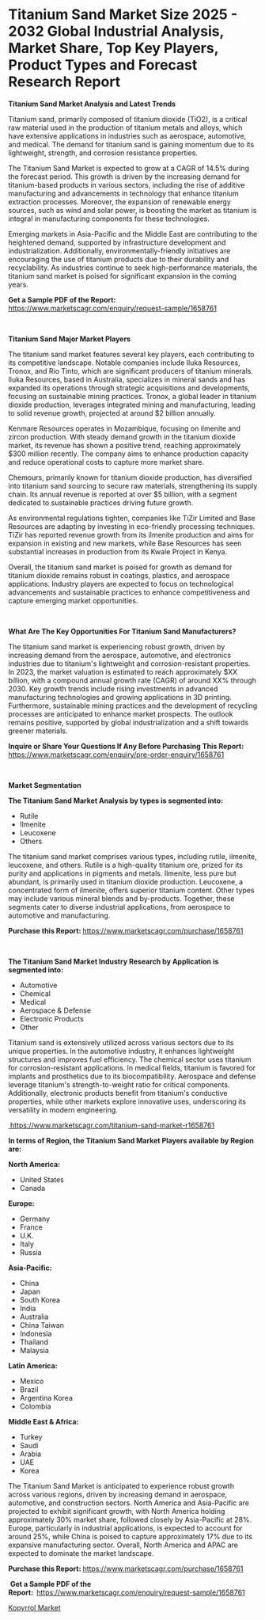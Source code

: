 <p><h1>Titanium Sand Market Size 2025 - 2032 Global Industrial Analysis, Market Share, Top Key Players, Product Types and Forecast Research Report</h1></p><p><strong>Titanium Sand Market Analysis and Latest Trends</strong></p>
<p><p>Titanium sand, primarily composed of titanium dioxide (TiO2), is a critical raw material used in the production of titanium metals and alloys, which have extensive applications in industries such as aerospace, automotive, and medical. The demand for titanium sand is gaining momentum due to its lightweight, strength, and corrosion resistance properties.</p><p>The Titanium Sand Market is expected to grow at a CAGR of 14.5% during the forecast period. This growth is driven by the increasing demand for titanium-based products in various sectors, including the rise of additive manufacturing and advancements in technology that enhance titanium extraction processes. Moreover, the expansion of renewable energy sources, such as wind and solar power, is boosting the market as titanium is integral in manufacturing components for these technologies.</p><p>Emerging markets in Asia-Pacific and the Middle East are contributing to the heightened demand, supported by infrastructure development and industrialization. Additionally, environmentally-friendly initiatives are encouraging the use of titanium products due to their durability and recyclability. As industries continue to seek high-performance materials, the titanium sand market is poised for significant expansion in the coming years.</p></p>
<p><strong>Get a Sample PDF of the Report:&nbsp;</strong> <a href="https://www.marketscagr.com/enquiry/request-sample/1658761?utm_campaign=2041&utm_medium=2&utm_source=Github&utm_content=ia&utm_term=31032025&utm_id=titanium-sand">https://www.marketscagr.com/enquiry/request-sample/1658761</a></p>
<p>&nbsp;</p>
<p><strong>Titanium Sand Major Market Players</strong></p>
<p><p>The titanium sand market features several key players, each contributing to its competitive landscape. Notable companies include Iluka Resources, Tronox, and Rio Tinto, which are significant producers of titanium minerals. Iluka Resources, based in Australia, specializes in mineral sands and has expanded its operations through strategic acquisitions and developments, focusing on sustainable mining practices. Tronox, a global leader in titanium dioxide production, leverages integrated mining and manufacturing, leading to solid revenue growth, projected at around $2 billion annually.</p><p>Kenmare Resources operates in Mozambique, focusing on ilmenite and zircon production. With steady demand growth in the titanium dioxide market, its revenue has shown a positive trend, reaching approximately $300 million recently. The company aims to enhance production capacity and reduce operational costs to capture more market share.</p><p>Chemours, primarily known for titanium dioxide production, has diversified into titanium sand sourcing to secure raw materials, strengthening its supply chain. Its annual revenue is reported at over $5 billion, with a segment dedicated to sustainable practices driving future growth.</p><p>As environmental regulations tighten, companies like TiZir Limited and Base Resources are adapting by investing in eco-friendly processing techniques. TiZir has reported revenue growth from its ilmenite production and aims for expansion in existing and new markets, while Base Resources has seen substantial increases in production from its Kwale Project in Kenya.</p><p>Overall, the titanium sand market is poised for growth as demand for titanium dioxide remains robust in coatings, plastics, and aerospace applications. Industry players are expected to focus on technological advancements and sustainable practices to enhance competitiveness and capture emerging market opportunities.</p></p>
<p>&nbsp;</p>
<p><strong>What Are The Key Opportunities For Titanium Sand Manufacturers?</strong></p>
<p><p>The titanium sand market is experiencing robust growth, driven by increasing demand from the aerospace, automotive, and electronics industries due to titanium's lightweight and corrosion-resistant properties. In 2023, the market valuation is estimated to reach approximately $XX billion, with a compound annual growth rate (CAGR) of around XX% through 2030. Key growth trends include rising investments in advanced manufacturing technologies and growing applications in 3D printing. Furthermore, sustainable mining practices and the development of recycling processes are anticipated to enhance market prospects. The outlook remains positive, supported by global industrialization and a shift towards greener materials.</p></p>
<p><strong>Inquire or Share Your Questions If Any Before Purchasing This Report:</strong> <a href="https://www.marketscagr.com/enquiry/pre-order-enquiry/1658761?utm_campaign=2041&utm_medium=2&utm_source=Github&utm_content=ia&utm_term=31032025&utm_id=titanium-sand">https://www.marketscagr.com/enquiry/pre-order-enquiry/1658761</a></p>
<p>&nbsp;</p>
<p><strong>Market Segmentation</strong></p>
<p><strong>The Titanium Sand Market Analysis by types is segmented into:</strong></p>
<p><ul><li>Rutile</li><li>Ilmenite</li><li>Leucoxene</li><li>Others</li></ul></p>
<p><p>The titanium sand market comprises various types, including rutile, ilmenite, leucoxene, and others. Rutile is a high-quality titanium ore, prized for its purity and applications in pigments and metals. Ilmenite, less pure but abundant, is primarily used in titanium dioxide production. Leucoxene, a concentrated form of ilmenite, offers superior titanium content. Other types may include various mineral blends and by-products. Together, these segments cater to diverse industrial applications, from aerospace to automotive and manufacturing.</p></p>
<p><strong>Purchase this Report:&nbsp;</strong><a href="https://www.marketscagr.com/purchase/1658761?utm_campaign=2041&utm_medium=2&utm_source=Github&utm_content=ia&utm_term=31032025&utm_id=titanium-sand">https://www.marketscagr.com/purchase/1658761</a></p>
<p>&nbsp;</p>
<p><strong>The Titanium Sand Market Industry Research by Application is segmented into:</strong></p>
<p><ul><li>Automotive</li><li>Chemical</li><li>Medical</li><li>Aerospace & Defense</li><li>Electronic Products</li><li>Other</li></ul></p>
<p><p>Titanium sand is extensively utilized across various sectors due to its unique properties. In the automotive industry, it enhances lightweight structures and improves fuel efficiency. The chemical sector uses titanium for corrosion-resistant applications. In medical fields, titanium is favored for implants and prosthetics due to its biocompatibility. Aerospace and defense leverage titanium's strength-to-weight ratio for critical components. Additionally, electronic products benefit from titanium's conductive properties, while other markets explore innovative uses, underscoring its versatility in modern engineering.</p></p>
<p><a href="https://www.marketscagr.com/titanium-sand-market-r1658761?utm_campaign=2041&utm_medium=2&utm_source=Github&utm_content=ia&utm_term=31032025&utm_id=titanium-sand">&nbsp;https://www.marketscagr.com/titanium-sand-market-r1658761</a></p>
<p><strong>In terms of Region, the Titanium Sand Market Players available by Region are:</strong></p>
<p>
    <p> <strong> North America: </strong>
        <ul>
            <li>United States</li>
            <li>Canada</li>
        </ul>
        </p> 
    <p> <strong> Europe: </strong>
        <ul>
            <li>Germany</li>
            <li>France</li>
            <li>U.K.</li>
            <li>Italy</li>
            <li>Russia</li>
        </ul>
        </p> 
    <p> <strong> Asia-Pacific: </strong>
        <ul>
            <li>China</li>
            <li>Japan</li>
            <li>South Korea</li>
            <li>India</li>
            <li>Australia</li>
            <li>China Taiwan</li>
            <li>Indonesia</li>
            <li>Thailand</li>
            <li>Malaysia</li>
        </ul>
        </p> 
    <p> <strong> Latin America: </strong>
        <ul>
            <li>Mexico</li>
            <li>Brazil</li>
            <li>Argentina Korea</li>
            <li>Colombia</li>
        </ul>
        </p> 
    <p> <strong> Middle East & Africa: </strong>
        <ul>
            <li>Turkey</li>
            <li>Saudi</li>
            <li>Arabia</li>
            <li>UAE</li>
            <li>Korea</li>
        </ul>
    </p>
    </p>
<p><p>The Titanium Sand Market is anticipated to experience robust growth across various regions, driven by increasing demand in aerospace, automotive, and construction sectors. North America and Asia-Pacific are projected to exhibit significant growth, with North America holding approximately 30% market share, followed closely by Asia-Pacific at 28%. Europe, particularly in industrial applications, is expected to account for around 25%, while China is poised to capture approximately 17% due to its expansive manufacturing sector. Overall, North America and APAC are expected to dominate the market landscape.</p></p>
<p><strong>Purchase this Report: </strong><a href="https://www.marketscagr.com/purchase/1658761?utm_campaign=2041&utm_medium=2&utm_source=Github&utm_content=ia&utm_term=31032025&utm_id=titanium-sand">https://www.marketscagr.com/purchase/1658761</a></p>
<p>&nbsp;<strong>Get a Sample PDF of the Report:&nbsp;&nbsp;</strong><a href="https://www.marketscagr.com/enquiry/request-sample/1658761?utm_campaign=2041&utm_medium=2&utm_source=Github&utm_content=ia&utm_term=31032025&utm_id=titanium-sand">https://www.marketscagr.com/enquiry/request-sample/1658761</a></p>
<p><strong></strong></p>
<p><p><a href="https://github.com/ashepherd82/Market-Research-Report-List-7/blob/main/kopyrrol-market.md?utm_campaign=2041&utm_medium=2&utm_source=Github&utm_content=ia&utm_term=31032025&utm_id=titanium-sand">Kopyrrol Market</a></p></p>